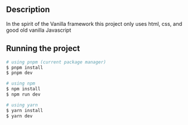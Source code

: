 ## Description

In the spirit of the Vanilla framework this project only uses html, css, and good old vanilla Javascript

## Running the project

```bash
# using pnpm (current package manager)
$ pnpm install
$ pnpm dev

# using npm
$ npm install
$ npm run dev

# using yarn
$ yarn install
$ yarn dev
```
